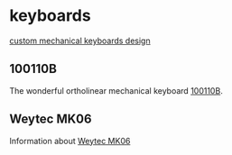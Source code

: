 # keyboards
[custom mechanical keyboards design](design)

## 100110B

The wonderful ortholinear mechanical keyboard [100110B](https://github.com/slady/100110B).

## Weytec MK06
Information about [Weytec MK06](Weytec-MK06)
